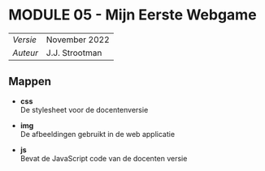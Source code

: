# MODULE 05 - Mijn Eerste Webgame
  
|   	|   	|
|---	|---	|
| _Versie_  	| November 2022  	|
| _Auteur_  	| J.J. Strootman  	|  
  
## Mappen
* **css**  
  De stylesheet voor de docentenversie  

* **img**  
  De afbeeldingen gebruikt in de web applicatie  

* **js**  
  Bevat de JavaScript code van de docenten versie
  
